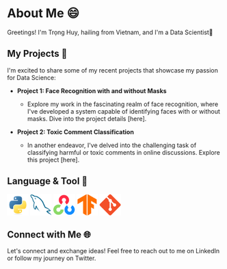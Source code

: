 # About Me 😄

Greetings! I'm Trọng Huy, hailing from Vietnam, and I'm a Data Scientist🚀

## My Projects 🌟

I'm excited to share some of my recent projects that showcase my passion for Data Science:

- **Project 1: Face Recognition with and without Masks**
  - Explore my work in the fascinating realm of face recognition, where I've developed a system capable of identifying faces with or without masks. Dive into the project details [here].

- **Project 2: Toxic Comment Classification**
  - In another endeavor, I've delved into the challenging task of classifying harmful or toxic comments in online discussions. Explore this project [here].

## Language & Tool 🌌

<div class="d-flex flex-row justify-content-center">
  <img src="https://raw.githubusercontent.com/devicons/devicon/master/icons/python/python-original.svg" alt="Python" width="50" height="50" style="color: blue"/>
  <img src="https://raw.githubusercontent.com/devicons/devicon/master/icons/mysql/mysql-original.svg" alt="MySQL" width="50" height="50" style="color: blue"/>
  <img src="https://raw.githubusercontent.com/devicons/devicon/master/icons/opencv/opencv-original.svg" alt="OpenCV" width="50" height="50" style="color: blue"/>
  <img src="https://raw.githubusercontent.com/devicons/devicon/master/icons/tensorflow/tensorflow-original.svg" alt="TensorFlow" width="50" height="50" style="color: blue"/>
  <img src="https://raw.githubusercontent.com/devicons/devicon/master/icons/git/git-original.svg" alt="Git" width="50" height="50" style="color: blue"/>
</div>

## Connect with Me 🌐

Let's connect and exchange ideas! Feel free to reach out to me on LinkedIn or follow my journey on Twitter.

